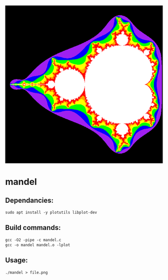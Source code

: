 ![mandel](file.png)
# mandel

## Dependancies:
```
sudo apt install -y plotutils libplot-dev
```
## Build commands:
```
gcc -O2 -pipe -c mandel.c
gcc -o mandel mandel.o -lplot
```
## Usage:
```
./mandel > file.png
```
